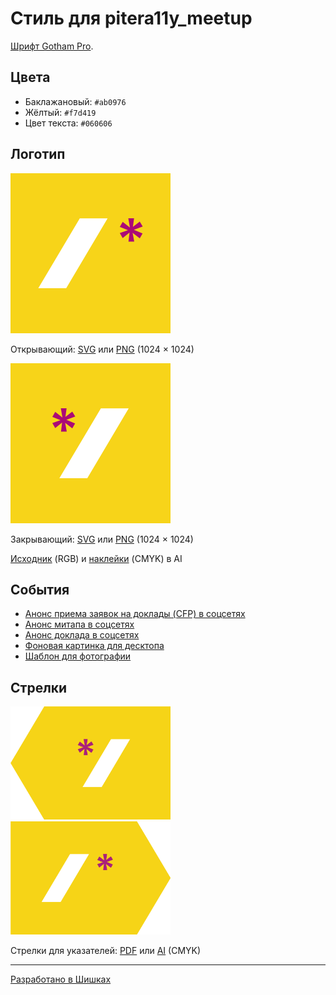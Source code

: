 # Стиль для pitera11y_meetup

[Шрифт Gotham Pro](https://github.com/Seafnox/Gothampro).

## Цвета

- Баклажановый: `#ab0976`
- Жёлтый: `#f7d419`
- Цвет текста: `#060606`

## Логотип

<img src="logo/open.png" width="256" alt="Открывающий лого.">

Открывающий: [SVG](logo/open.svg) или [PNG](logo/open.png) (1024 × 1024)

<img src="logo/close.png" width="256" alt="Закрывающий лого.">

Закрывающий: [SVG](logo/close.svg) или [PNG](logo/close.png) (1024 × 1024)

[Исходник](logo/logo.ai) (RGB) и [наклейки](logo/logo.ai) (CMYK) в AI

## События

- [Анонс приема заявок на доклады (CFP) в соцсетях](events/cfp.psd)
- [Анонс митапа в соцсетях](events/social.psd)
- [Анонс доклада в соцсетях](events/talk.psd)
- [Фоновая картинка для десктопа](events/desktop.psd)
- [Шаблон для фотографии](events/photo.psd)

## Стрелки

<img src="arrows/arrow-left.png" width="256" alt="Стрелка влево для указателей.">
<img src="arrows/arrow-right.png" width="256" alt="Стрелка вправо для указателей.">

Стрелки для указателей: [PDF](arrows/arrows.pdf) или [AI](arrows/arrows.ai) (CMYK)

---

[Разработано в Шишках](http://www.shishki.pro/)
